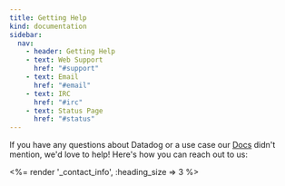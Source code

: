 ```yaml
---
title: Getting Help
kind: documentation
sidebar:
  nav:
    - header: Getting Help
    - text: Web Support
      href: "#support"
    - text: Email
      href: "#email"
    - text: IRC
      href: "#irc"
    - text: Status Page
      href: "#status"
---
```


If you have any questions about Datadog or a use case our [Docs][1] didn't mention, we'd love to help! Here's how
you can reach out to us:

<%= render '_contact_info', :heading_size => 3 %>

[1]: http://docs.datadoghq.com
